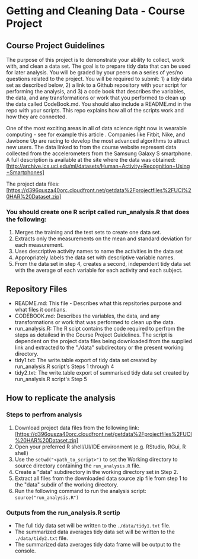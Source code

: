 # Getting and Cleaning Data - Course Project

## Course Project Guidelines

The purpose of this project is to demonstrate your ability to collect, work with, and clean a data set. The goal is to prepare tidy data that can be used for later analysis. You will be graded by your peers on a series of yes/no questions related to the project. You will be required to submit: 1) a tidy data set as described below, 2) a link to a Github repository with your script for performing the analysis, and 3) a code book that describes the variables, the data, and any transformations or work that you performed to clean up the data called CodeBook.md. You should also include a README.md in the repo with your scripts. This repo explains how all of the scripts work and how they are connected.

One of the most exciting areas in all of data science right now is wearable computing - see for example this article . Companies like Fitbit, Nike, and Jawbone Up are racing to develop the most advanced algorithms to attract new users. The data linked to from the course website represent data collected from the accelerometers from the Samsung Galaxy S smartphone. A full description is available at the site where the data was obtained: 
[http://archive.ics.uci.edu/ml/datasets/Human+Activity+Recognition+Using+Smartphones]

The project data files: 
[https://d396qusza40orc.cloudfront.net/getdata%2Fprojectfiles%2FUCI%20HAR%20Dataset.zip]

### You should create one R script called run_analysis.R that does the following:
1. Merges the training and the test sets to create one data set.
2. Extracts only the measurements on the mean and standard deviation for each measurement. 
3. Uses descriptive activity names to name the activities in the data set
4. Appropriately labels the data set with descriptive variable names. 
5. From the data set in step 4, creates a second, independent tidy data set with the average of each variable for each activity and each subject.

## Repository Files 
* README.md:  This file - Describes what this repsitories purpose and what files it contians.
* CODEBOOK.md: Describes the variables, the data, and any transformations or work that was performed to clean up the data.
* run_analysis.R: The R scipt contains the code required to perfrom the steps as detailesd in the Course Project Guidelines. The script is dependent on the project data files being downloaded from the supplied link and extracted to the "./data" subdirectory or the present working directory.
* tidy1.txt: The write.table export of tidy data set created by run_analysis.R script's Steps 1 through 4
* tidy2.txt: The write.table export of summarised tidy data set created by run_analysis.R script's Step 5

## How to replicate the analysis

### Steps to perfrom analysis
1. Download project data files from the following link: [https://d396qusza40orc.cloudfront.net/getdata%2Fprojectfiles%2FUCI%20HAR%20Dataset.zip]
2. Open your preferred R shell/UI/IDE environment (e.g. RStudio, RGui, R shell)
3. Use the `setwd("<path_to_script>")` to set the Working directory to source directory containing the `run_analysis.R` file.
4. Create a "data" subdirectory in the working directory set in Step 2.
5. Extract all files from the downloaded data source zip file from step 1 to the "data" subdir of the working directory.
6. Run the following command to run the analysis script: `source("run_analysis.R")`

### Outputs from the run_analysis.R scrtip
* The full tidy data set will be written to the `./data/tidy1.txt` file.
* The summarized data averages tidy data set will be written to the `./data/tidy2.txt` file.
* The summarized data averages tidy data frame will be output to the console.